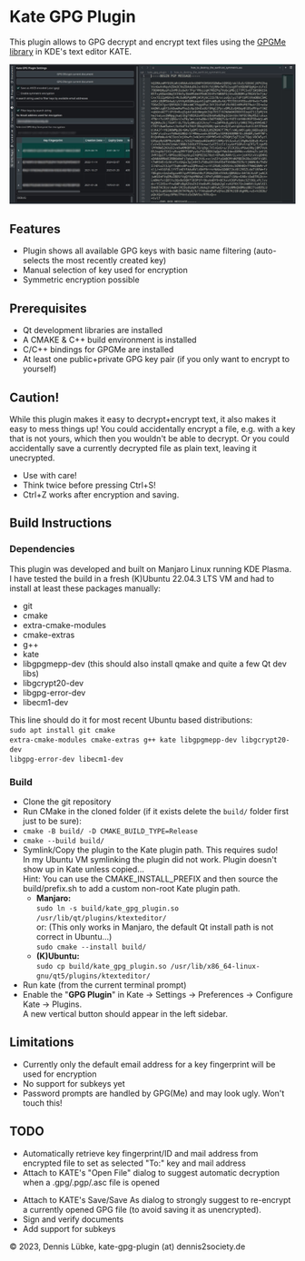 # Kate GPG Plugin

This plugin allows to GPG decrypt and encrypt text files 
using the [GPGMe library](https://gnupg.org/software/gpgme/index.html) 
in KDE's text editor KATE.

![image info](./kate_gpg_plugin_screenshot.jpg)

## Features
+ Plugin shows all available GPG keys with basic name filtering
  (auto-selects the most recently created key)
+ Manual selection of key used for encryption
+ Symmetric encryption possible

## Prerequisites
+ Qt development libraries are installed
+ A CMAKE & C++ build environment is installed
+ C/C++ bindings for GPGMe are installed
+ At least one public+private GPG key pair (if you only want to encrypt to yourself)

## Caution!
While this plugin makes it easy to decrypt+encrypt text, it also makes it easy to
mess things up! You could accidentally encrypt a file, e.g. with a key 
that is not yours, which then you wouldn't be able to decrypt. Or you could accidentally
save a currently decrypted file as plain text, leaving it unecrypted.

+ Use with care!
+ Think twice before pressing Ctrl+S!
+ Ctrl+Z works after encryption and saving.

## Build Instructions

### Dependencies
This plugin was developed and built on Manjaro Linux running KDE Plasma. I have
tested the build in a fresh (K)Ubuntu 22.04.3 LTS VM and had to install at least these
packages manually:
<ul>
  <li>git</li>
  <li>cmake</li>
  <li>extra-cmake-modules</li>
  <li>cmake-extras</li>
  <li>g++</li>
  <li>kate</li>
  <li>libgpgmepp-dev (this should also install qmake and quite a few Qt dev libs)</li>
  <li>libgcrypt20-dev</li>
  <li>libgpg-error-dev</li>
  <li>libecm1-dev</li>
</ul>

This line should do it for most recent Ubuntu based distributions:<br />
<code>sudo apt install git cmake extra-cmake-modules cmake-extras g++ kate libgpgmepp-dev libgcrypt20-dev libgpg-error-dev libecm1-dev</code>

### Build
<ul>
  <li>Clone the git repository</li>
  <li>Run CMake in the cloned folder (if it exists delete the <code>build/</code> folder first just to be sure):</li>
  <li>
    <code>cmake -B build/ -D CMAKE_BUILD_TYPE=Release</code>
  </li>
  <li>
    <code>cmake --build build/</code>
  </li>
  <li>
    Symlink/Copy the plugin to the Kate plugin path. This requires sudo!<br />
    In my Ubuntu VM symlinking the plugin did not work. Plugin doesn't show up in Kate unless copied...<br />
    Hint: You can use the CMAKE_INSTALL_PREFIX and then source the build/prefix.sh to add
    a custom non-root Kate plugin path.<br />
    <ul>
      <li>
        <b>Manjaro:</b><br /><code>sudo ln -s build/kate_gpg_plugin.so /usr/lib/qt/plugins/ktexteditor/</code><br />
        or: (This only works in Manjaro, the default Qt install path is not correct in Ubuntu...)<br /><code>sudo cmake --install build/</code><br />
      </li>
      <li>
        <b>(K)Ubuntu:</b><br /><code>sudo cp build/kate_gpg_plugin.so /usr/lib/x86_64-linux-gnu/qt5/plugins/ktexteditor/</code><br />
      </li>
    </ul>
  </li>
  <li>Run kate (from the current terminal prompt)</li>
  <li>Enable the "<b>GPG Plugin</b>" in Kate &rarr; Settings &rarr; Preferences &rarr; Configure Kate &rarr; Plugins.<br />
    A new vertical button should appear in the left sidebar.<br />
  </li>
</ul>

## Limitations

+ Currently only the default email address for a key fingerprint will be used for encryption
+ No support for subkeys yet
+ Password prompts are handled by GPG(Me) and may look ugly. Won't touch this!

## TODO ##

+ Automatically retrieve key fingerprint/ID and mail address
  from encrypted file to set as selected "To:" key and mail address
+ Attach to KATE's "Open File" dialog to suggest automatic
  decryption when a .gpg/.pgp/.asc file is opened
* Attach to KATE's Save/Save As dialog to strongly suggest to re-encrypt
  a currently opened GPG file (to avoid saving it as unencrypted).
* Sign and verify documents
* Add support for subkeys

&copy; 2023, Dennis Lübke, kate-gpg-plugin (at) dennis2society.de
